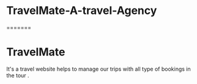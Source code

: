 
# TravelMate-A-travel-Agency
=======
# TravelMate
It's a travel website helps to manage our trips with all type of bookings in the tour .

